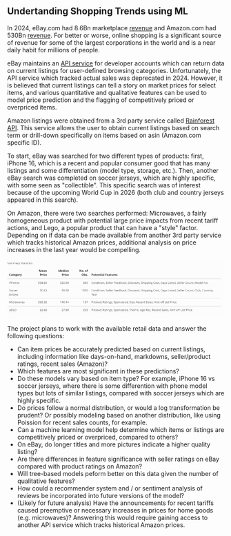 ## Undertanding Shopping Trends using ML

In 2024, eBay.com had 8.6Bn marketplace [revenue](https://investors.ebayinc.com/financial-information/sec-filings/sec-filings-details/default.aspx?FilingId=18232012) and Amazon.com had 530Bn [revenue](https://s2.q4cdn.com/299287126/files/doc_financials/2025/ar/Amazon-2024-Annual-Report.pdf).  For better or worse, online shopping is a significant source of revenue for some of the largest corporations in the world and is a near daily habit for millions of people.  

eBay maintains an [API service](https://developer.ebay.com/) for developer accounts which can return data on current listings for user-defined browsing categories.  Unfortunately, the API service which tracked actual sales was deprecated in 2024.  However, it is believed that current listings can tell a story on market prices for select items, and various quantitative and qualitative features can be used to model price prediction and the flagging of competitively priced or overpriced items.  

Amazon listings were obtained from a 3rd party service called [Rainforest API](https://app.rainforestapi.com/playground).  This service allows the user to obtain current listings based on search term or drill-down specifically on items based on asin (Amazon.com specific ID). 

To start, eBay was searched for two different types of products:  first, iPhone 16, which is a recent and popular consumer good that has many listings and some differentiation (model type, storage, etc.). Then, another eBay search was completed on soccer jerseys, which are highly specific, with some seen as "collectible".  This specific search was of interest because of the upcoming World Cup in 2026 (both club and country jerseys appeared in this search).

On Amazon, there were two searches performed:  Microwaves, a fairly homogeneous product with potential large price impacts from recent tariff actions, and Lego, a popular product that can have a "style" factor.  Depending on if data can be made available from another 3rd party service which tracks historical Amazon prices, additional analysis on price increases in the last year would be compelling. 

![](/images/summary_table.png)

The project plans to work with the available retail data and answer the following questions:

- Can item prices be accurately predicted based on current listings, including information like days-on-hand, markdowns, seller/product ratings, recent sales (Amazon)?
- Which features are most significant in these predictions?
- Do these models vary based on item type?  For example, iPhone 16 vs soccer jerseys, where there is some differention with phone model types but lots of similar listings, compared with soccer jerseys which are highly specific.  
- Do prices follow a normal distribution, or would a log transformation be prudent?  Or possibly modeling based on another distribution, like using Poission for recent sales counts, for example.  
- Can a machine learning model help determine which items or listings are competitively priced or overpriced, compared to others?
- On eBay, do longer titles and more pictures indicate a higher quality listing?
- Are there differences in feature significance with seller ratings on eBay compared with product ratings on Amazon?
- Will tree-based models peform better on this data given the number of qualitative features?
- How could a recommender system and / or sentiment analysis of reviews be incorporated into future versions of the model?
- (Likely for future analysis) Have the announcements for recent tariffs caused preemptive or necessary increases in prices for home goods (e.g. microwaves)?  Answering this would require gaining access to another API service which tracks historical Amazon prices.   
